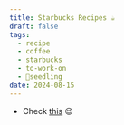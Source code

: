 ```yaml
---
title: Starbucks Recipes ☕
draft: false
tags:
  - recipe
  - coffee
  - starbucks
  - to-work-on
  - 🌱seedling
date: 2024-08-15
---
```

- Check [this](https://www.facebook.com/share/wqtgZcVfJunhJKf8/?mibextid=WC7FNe) 😉
